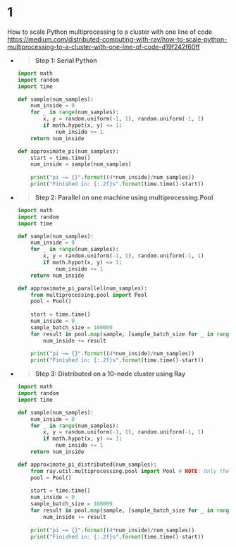 
# 1

How to scale Python multiprocessing to a cluster with one line of code https://medium.com/distributed-computing-with-ray/how-to-scale-python-multiprocessing-to-a-cluster-with-one-line-of-code-d19f242f60ff
- > **Step 1: Serial Python**
  ```py
  import math
  import random
  import time

  def sample(num_samples):
      num_inside = 0
      for _ in range(num_samples):
          x, y = random.uniform(-1, 1), random.uniform(-1, 1)
          if math.hypot(x, y) <= 1:
              num_inside += 1
      return num_inside

  def approximate_pi(num_samples):
      start = time.time()
      num_inside = sample(num_samples)
      
      print("pi ~= {}".format((4*num_inside)/num_samples))
      print("Finished in: {:.2f}s".format(time.time()-start))
  ```
- > **Step 2: Parallel on one machine using multiprocessing.Pool**
  ```py
  import math
  import random
  import time

  def sample(num_samples):
      num_inside = 0
      for _ in range(num_samples):
          x, y = random.uniform(-1, 1), random.uniform(-1, 1)
          if math.hypot(x, y) <= 1:
              num_inside += 1
      return num_inside

  def approximate_pi_parallel(num_samples):
      from multiprocessing.pool import Pool
      pool = Pool()
      
      start = time.time()
      num_inside = 0
      sample_batch_size = 100000
      for result in pool.map(sample, [sample_batch_size for _ in range(num_samples//sample_batch_size)]):
          num_inside += result
          
      print("pi ~= {}".format((4*num_inside)/num_samples))
      print("Finished in: {:.2f}s".format(time.time()-start))
  ```
- > **Step 3: Distributed on a 10-node cluster using Ray**
  ```py
  import math
  import random
  import time

  def sample(num_samples):
      num_inside = 0
      for _ in range(num_samples):
          x, y = random.uniform(-1, 1), random.uniform(-1, 1)
          if math.hypot(x, y) <= 1:
              num_inside += 1
      return num_inside

  def approximate_pi_distributed(num_samples):
      from ray.util.multiprocessing.pool import Pool # NOTE: Only the import statement is changed.
      pool = Pool()
          
      start = time.time()
      num_inside = 0
      sample_batch_size = 100000
      for result in pool.map(sample, [sample_batch_size for _ in range(num_samples//sample_batch_size)]):
          num_inside += result
          
      print("pi ~= {}".format((4*num_inside)/num_samples))
      print("Finished in: {:.2f}s".format(time.time()-start))
  ```
